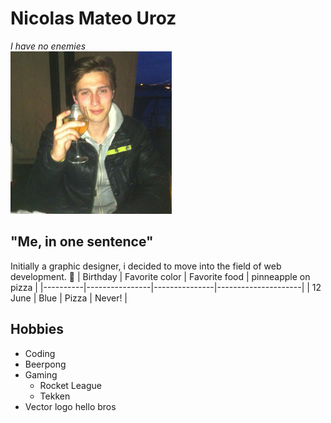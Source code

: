 # Nicolas Mateo Uroz
*I have no enemies*<br>
![Photo](images/nicolas.jpg)
## "Me, in one sentence"
Initially a graphic designer, i decided to move into the field of web development. :metal:
| Birthday | Favorite color | Favorite food | pinneapple on pizza |
|----------|----------------|---------------|---------------------|
| 12 June  |      Blue      |     Pizza     |        Never!       |
## Hobbies
* Coding
* Beerpong
* Gaming
    * Rocket League
    * Tekken
* Vector logo
hello bros